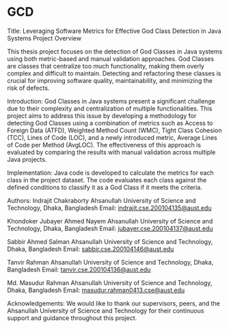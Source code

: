 # GCD
Title: Leveraging Software Metrics for Effective God Class Detection in Java Systems
Project Overview

This thesis project focuses on the detection of God Classes in Java systems using both metric-based and manual validation approaches. God Classes are classes that centralize too much functionality, making them overly complex and difficult to maintain. Detecting and refactoring these classes is crucial for improving software quality, maintainability, and minimizing the risk of defects.

Introduction:
God Classes in Java systems present a significant challenge due to their complexity and centralization of multiple functionalities. This project aims to address this issue by developing a methodology for detecting God Classes using a combination of metrics such as Access to Foreign Data (ATFD), Weighted Method Count (WMC), Tight Class Cohesion (TCC), Lines of Code (LOC), and a newly introduced metric, Average Lines of Code per Method (AvgLOC). The effectiveness of this approach is evaluated by comparing the results with manual validation across multiple Java projects.

Implementation: 
Java code is developed to calculate the metrics for each class in the project dataset. The code evaluates each class against the defined conditions to classify it as a God Class if it meets the criteria.

Authors:
Indrajit Chakraborty
Ahsanullah University of Science and Technology, Dhaka, Bangladesh
Email: indrajit.cse.200104135@aust.edu

Khondoker Jubayer Ahmed Nayem
Ahsanullah University of Science and Technology, Dhaka, Bangladesh
Email: jubayer.cse.200104137@aust.edu

Sabbir Ahmed Salman
Ahsanullah University of Science and Technology, Dhaka, Bangladesh
Email: sabbir.cse.200104146@aust.edu

Tanvir Rahman
Ahsanullah University of Science and Technology, Dhaka, Bangladesh
Email: tanvir.cse.200104136@aust.edu

Md. Masudur Rahman
Ahsanullah University of Science and Technology, Dhaka, Bangladesh
Email: masudur.rahman0413.cse@aust.edu

Acknowledgements:
We would like to thank our supervisors, peers, and the Ahsanullah University of Science and Technology for their continuous support and guidance throughout this project.
